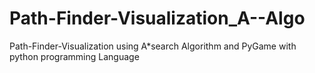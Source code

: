 # Path-Finder-Visualization_A--Algo
Path-Finder-Visualization using A*search Algorithm and PyGame with python programming Language
